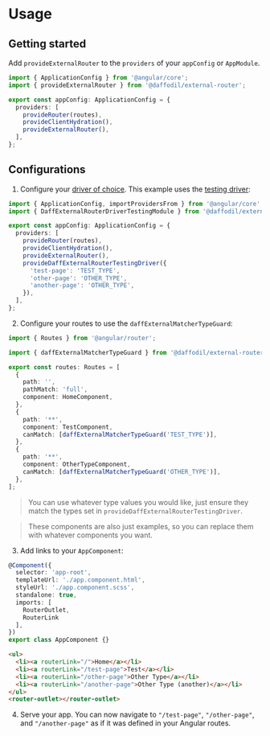 # Usage

## Getting started
Add `provideExternalRouter` to the `providers` of your `appConfig` or `AppModule`.

```ts
import { ApplicationConfig } from '@angular/core';
import { provideExternalRouter } from '@daffodil/external-router';

export const appConfig: ApplicationConfig = {
  providers: [
    provideRouter(routes),
    provideClientHydration(),
    provideExternalRouter(),
  ],
};
```

## Configurations

1. Configure your [driver of choice](/libs/external-router/README.md#drivers). This example uses the [testing driver](/libs/external-router/guides/driver/testing.md):

```ts
import { ApplicationConfig, importProvidersFrom } from '@angular/core';
import { DaffExternalRouterDriverTestingModule } from '@daffodil/external-router/driver/testing';

export const appConfig: ApplicationConfig = {
  providers: [
    provideRouter(routes),
    provideClientHydration(),
    provideExternalRouter(),
    provideDaffExternalRouterTestingDriver({
      'test-page': 'TEST_TYPE',
      'other-page': 'OTHER_TYPE',
      'another-page': 'OTHER_TYPE',
    }),
  ],
};
```

2. Configure your routes to use the `daffExternalMatcherTypeGuard`:

```ts
import { Routes } from '@angular/router';

import { daffExternalMatcherTypeGuard } from '@daffodil/external-router/routing';

export const routes: Routes = [
  {
    path: '',
    pathMatch: 'full',
    component: HomeComponent,
  },
  {
    path: '**',
    component: TestComponent,
    canMatch: [daffExternalMatcherTypeGuard('TEST_TYPE')],
  },
  {
    path: '**',
    component: OtherTypeComponent,
    canMatch: [daffExternalMatcherTypeGuard('OTHER_TYPE')],
  },
];
```

> You can use whatever type values you would like, just ensure they match the types set in `provideDaffExternalRouterTestingDriver`.

> These components are also just examples, so you can replace them with whatever components you want.

3. Add links to your `AppComponent`:

```ts
@Component({
  selector: 'app-root',
  templateUrl: './app.component.html',
  styleUrl: './app.component.scss',
  standalone: true,
  imports: [
    RouterOutlet,
    RouterLink
  ],
})
export class AppComponent {}
```

```html
<ul>
  <li><a routerLink="/">Home</a></li>
  <li><a routerLink="/test-page">Test</a></li>
  <li><a routerLink="/other-page">Other Type</a></li>
  <li><a routerLink="/another-page">Other Type (another)</a></li>
</ul>
<router-outlet></router-outlet>
```

4. Serve your app. You can now navigate to `"/test-page"`, `"/other-page"`, and `"/another-page"` as if it was defined in your Angular routes.
